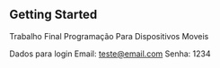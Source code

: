 ## Getting Started
Trabalho Final Programação Para Dispositivos Moveis

Dados para login
Email: teste@email.com
Senha: 1234
